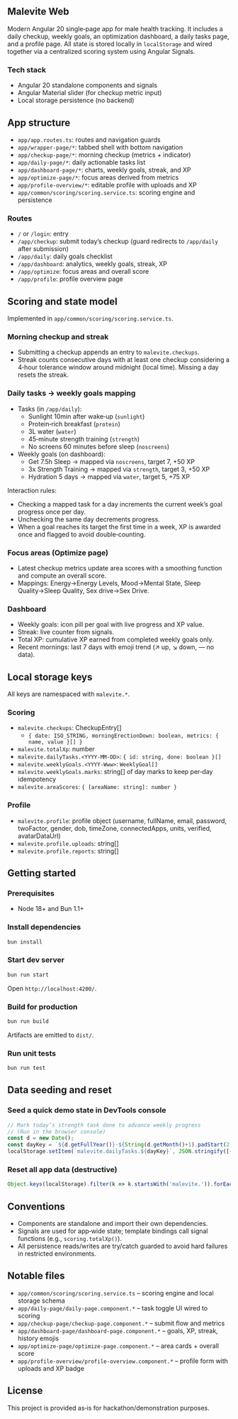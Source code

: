 ## Malevite Web

Modern Angular 20 single‑page app for male health tracking. It includes a daily checkup, weekly goals, an optimization dashboard, a daily tasks page, and a profile page. All state is stored locally in `localStorage` and wired together via a centralized scoring system using Angular Signals.

### Tech stack
- Angular 20 standalone components and signals
- Angular Material slider (for checkup metric input)
- Local storage persistence (no backend)

## App structure
- `app/app.routes.ts`: routes and navigation guards
- `app/wrapper-page/*`: tabbed shell with bottom navigation
- `app/checkup-page/*`: morning checkup (metrics + indicator)
- `app/daily-page/*`: daily actionable tasks list
- `app/dashboard-page/*`: charts, weekly goals, streak, and XP
- `app/optimize-page/*`: focus areas derived from metrics
- `app/profile-overview/*`: editable profile with uploads and XP
- `app/common/scoring/scoring.service.ts`: scoring engine and persistence

### Routes
- `/` or `/login`: entry
- `/app/checkup`: submit today’s checkup (guard redirects to `/app/daily` after submission)
- `/app/daily`: daily goals checklist
- `/app/dashboard`: analytics, weekly goals, streak, XP
- `/app/optimize`: focus areas and overall score
- `/app/profile`: profile overview page

## Scoring and state model
Implemented in `app/common/scoring/scoring.service.ts`.

### Morning checkup and streak
- Submitting a checkup appends an entry to `malevite.checkups`.
- Streak counts consecutive days with at least one checkup considering a 4‑hour tolerance window around midnight (local time). Missing a day resets the streak.

### Daily tasks → weekly goals mapping
- Tasks (in `/app/daily`):
  - Sunlight 10min after wake‑up (`sunlight`)
  - Protein‑rich breakfast (`protein`)
  - 3L water (`water`)
  - 45‑minute strength training (`strength`)
  - No screens 60 minutes before sleep (`noscreens`)
- Weekly goals (on dashboard):
  - Get 7.5h Sleep → mapped via `noscreens`, target 7, +50 XP
  - 3x Strength Training → mapped via `strength`, target 3, +50 XP
  - Hydration 5 days → mapped via `water`, target 5, +75 XP

Interaction rules:
- Checking a mapped task for a day increments the current week’s goal progress once per day.
- Unchecking the same day decrements progress.
- When a goal reaches its target the first time in a week, XP is awarded once and flagged to avoid double‑counting.

### Focus areas (Optimize page)
- Latest checkup metrics update area scores with a smoothing function and compute an overall score.
- Mappings: Energy→Energy Levels, Mood→Mental State, Sleep Quality→Sleep Quality, Sex drive→Sex Drive.

### Dashboard
- Weekly goals: icon pill per goal with live progress and XP value.
- Streak: live counter from signals.
- Total XP: cumulative XP earned from completed weekly goals only.
- Recent mornings: last 7 days with emoji trend (↗️ up, ↘️ down, — no data).

## Local storage keys
All keys are namespaced with `malevite.*`.

### Scoring
- `malevite.checkups`: CheckupEntry[]
  - `{ date: ISO_STRING, morningErectionDown: boolean, metrics: { name, value }[] }`
- `malevite.totalXp`: number
- `malevite.dailyTasks.<YYYY-MM-DD>`: `{ id: string, done: boolean }[]`
- `malevite.weeklyGoals.<YYYY-Www>`: `WeeklyGoal[]`
- `malevite.weeklyGoals.marks`: string[] of day marks to keep per‑day idempotency
- `malevite.areaScores`: `{ [areaName: string]: number }`

### Profile
- `malevite.profile`: profile object (username, fullName, email, password, twoFactor, gender, dob, timeZone, connectedApps, units, verified, avatarDataUrl)
- `malevite.profile.uploads`: string[]
- `malevite.profile.reports`: string[]

## Getting started

### Prerequisites
- Node 18+ and Bun 1.1+

### Install dependencies
```bash
bun install
```

### Start dev server
```bash
bun run start
```
Open `http://localhost:4200/`.

### Build for production
```bash
bun run build
```
Artifacts are emitted to `dist/`.

### Run unit tests
```bash
bun run test
```

## Data seeding and reset

### Seed a quick demo state in DevTools console
```js
// Mark today’s strength task done to advance weekly progress
// (Run in the browser console)
const d = new Date();
const dayKey = `${d.getFullYear()}-${String(d.getMonth()+1).padStart(2,'0')}-${String(d.getDate()).padStart(2,'0')}`;
localStorage.setItem(`malevite.dailyTasks.${dayKey}`, JSON.stringify([{ id: 'strength', done: true }]));
```

### Reset all app data (destructive)
```js
Object.keys(localStorage).filter(k => k.startsWith('malevite.')).forEach(k => localStorage.removeItem(k));
```

## Conventions
- Components are standalone and import their own dependencies.
- Signals are used for app‑wide state; template bindings call signal functions (e.g., `scoring.totalXp()`).
- All persistence reads/writes are try/catch guarded to avoid hard failures in restricted environments.

## Notable files
- `app/common/scoring/scoring.service.ts` – scoring engine and local storage schema
- `app/daily-page/daily-page.component.*` – task toggle UI wired to scoring
- `app/checkup-page/checkup-page.component.*` – submit flow and metrics
- `app/dashboard-page/dashboard-page.component.*` – goals, XP, streak, history emojis
- `app/optimize-page/optimize-page.component.*` – area cards + overall score
- `app/profile-overview/profile-overview.component.*` – profile form with uploads and XP badge

## License
This project is provided as‑is for hackathon/demonstration purposes.
